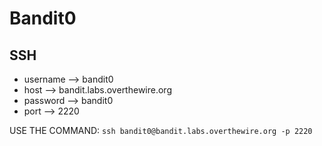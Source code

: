 # Bandit0 

## SSH 

- username --> bandit0
- host --> bandit.labs.overthewire.org
- password --> bandit0
- port --> 2220

USE THE COMMAND: `ssh bandit0@bandit.labs.overthewire.org -p 2220`